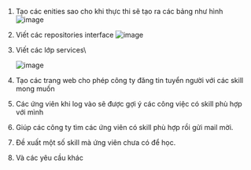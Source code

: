 1. Tạo các enities sao cho khi thực thi sẽ tạo ra các bảng như hình
   ![image](https://github.com/Hoaiand/WWW_DoanHoaiAn_Week05/assets/127822828/801d9be0-315d-4a8b-b139-f3067fbafd2b)

3. Viết các repositories interface
   ![image](https://github.com/Hoaiand/WWW_DoanHoaiAn_Week05/assets/127822828/e740a38d-ee62-4c4e-91b7-826b68779f04)

5. Viết các lớp services\
   
   ![image](https://github.com/Hoaiand/WWW_DoanHoaiAn_Week05/assets/127822828/9ad1272e-30ab-4225-a588-e1d4f84dbedd)

7. Tạo các trang web cho phép công ty đăng tin tuyển người với các skill mong muốn
8. Các ứng viên khi log vào sẽ được gợi ý các công việc có skill phù hợp với mình
9. Giúp các công ty tìm các ứng viên có skill phù hợp rồi gửi mail mời.
10. Đề xuất một số skill mà ứng viên chưa có để học.
11. Và các yêu cầu khác
